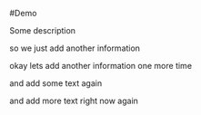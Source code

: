 #Demo

Some description

so we just add another information

okay lets add another information one more time

 and add some text again 


 and add more text right now again
 